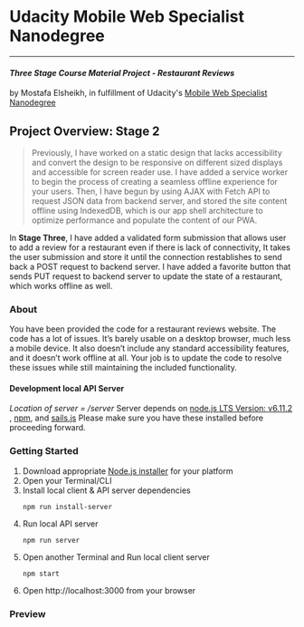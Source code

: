 # Udacity Mobile Web Specialist Nanodegree
---
#### _Three Stage Course Material Project - Restaurant Reviews_
by Mostafa Elsheikh, in fulfillment of Udacity's [Mobile Web Specialist Nanodegree](https://www.udacity.com/course/mobile-web-specialist-nanodegree--nd024)

## Project Overview: Stage 2

>Previously, I have worked on a static design that lacks accessibility and convert the design to be responsive on different sized displays and accessible for screen reader use. I have added a service worker to begin the process of creating a seamless offline experience for your users. Then, I have begun by using AJAX with Fetch API to request JSON data from backend server, and stored the site content offline using IndexedDB, which is our app shell architecture to optimize performance and populate the content of our PWA.

In **Stage Three**, I have added a validated form submission that allows user to add a review for a restaurant even if there is lack of connectivity, It takes the user submission and store it until the connection restablishes to send back a POST request to backend server. I have added a favorite button that sends PUT request to backend server to update the state of a restaurant, which works offline as well.

### About

You have been provided the code for a restaurant reviews website. The code has a lot of issues. It’s barely usable on a desktop browser, much less a mobile device. It also doesn’t include any standard accessibility features, and it doesn’t work offline at all. Your job is to update the code to resolve these issues while still maintaining the included functionality. 

#### Development local API Server
_Location of server = /server_
Server depends on [node.js LTS Version: v6.11.2 ](https://nodejs.org/en/download/), [npm](https://www.npmjs.com/get-npm), and [sails.js](http://sailsjs.com/)
Please make sure you have these installed before proceeding forward.

### Getting Started

1. Download appropriate [Node.js installer](https://nodejs.org/en/download/) for your platform
2. Open your Terminal/CLI
3. Install local client & API server dependencies
    ```Install dependencies
    npm run install-server
    ```
4. Run local API server
    ```Run local API server
    npm run server
    ```
5. Open another Terminal and Run local client server
    ```Run local client server
    npm start
    ```
6. Open http://localhost:3000 from your browser


### Preview
